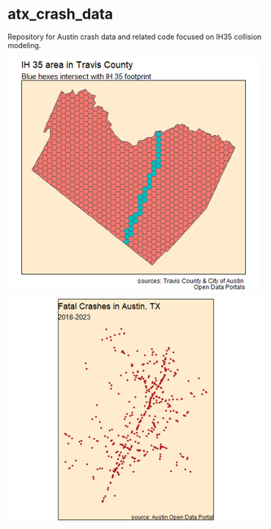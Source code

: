 # atx_crash_data
Repository for Austin crash data and related code focused on IH35 collision modeling.

![](images/travis_hex.png "IH 35")

![](images/fatalities.png "fatalities")
